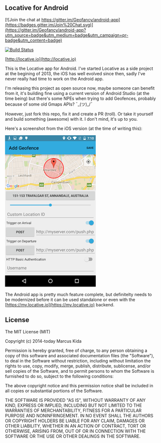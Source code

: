 ## Locative for Android

[![Join the chat at https://gitter.im/Geofancy/android-app](https://badges.gitter.im/Join%20Chat.svg)](https://gitter.im/Geofancy/android-app?utm_source=badge&utm_medium=badge&utm_campaign=pr-badge&utm_content=badge)

[![Build Status](https://travis-ci.org/LocativeHQ/android-app.svg?branch=master)](https://travis-ci.org/LocativeHQ/android-app)

[http://locative.io](http://locative.io)

This is the Locative app for Android. I've started Locative as a side project at the begining of 2013, the iOS has well evolved since then, sadly I've never really had time to work on the Android app.

I'm releasing this project as open source now, maybe someone can benefit from it, it's building fine using a current version of Android Studio (at the time being) but there's some NPEs when trying to add Geofences, probably because of some old Gmaps APIs? ¯\_(ツ)_/¯

However, just fork this repo, fix it and create a PR (troll). Or take it yourself and build something (awesome) with it. I don't mind, it's up to you.

Here's a screenshot from the iOS version (at the time of writing this):

![Screenshot](android-screenshot.png)

The Android app is pretty much feature complete, but definitelty needs to be modernized before it can be used standalone or even with the [https://my.locative.io](https://my.locative.io) backend.

## License

The MIT License (MIT)

Copyright (c) 2014-today Marcus Kida

Permission is hereby granted, free of charge, to any person obtaining a copy of this software and associated documentation files (the "Software"), to deal in the Software without restriction, including without limitation the rights to use, copy, modify, merge, publish, distribute, sublicense, and/or sell copies of the Software, and to permit persons to whom the Software is furnished to do so, subject to the following conditions:

The above copyright notice and this permission notice shall be included in all copies or substantial portions of the Software.

THE SOFTWARE IS PROVIDED "AS IS", WITHOUT WARRANTY OF ANY KIND, EXPRESS OR IMPLIED, INCLUDING BUT NOT LIMITED TO THE WARRANTIES OF MERCHANTABILITY, FITNESS FOR A PARTICULAR PURPOSE AND NONINFRINGEMENT. IN NO EVENT SHALL THE AUTHORS OR COPYRIGHT HOLDERS BE LIABLE FOR ANY CLAIM, DAMAGES OR OTHER LIABILITY, WHETHER IN AN ACTION OF CONTRACT, TORT OR OTHERWISE, ARISING FROM, OUT OF OR IN CONNECTION WITH THE SOFTWARE OR THE USE OR OTHER DEALINGS IN THE SOFTWARE.
